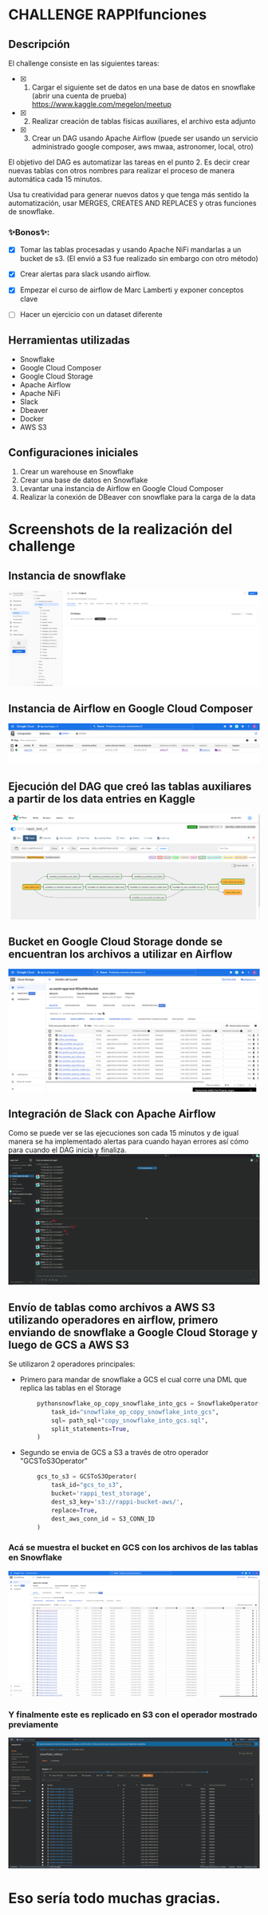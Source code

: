 # CHALLENGE RAPPIfunciones

## Descripción
El challenge consiste en las siguientes tareas:
- [x] 1. Cargar el siguiente set de datos en una base de datos en snowflake (abrir una cuenta de prueba) https://www.kaggle.com/megelon/meetup 


- [x] 2. Realizar creación de tablas físicas auxiliares, el archivo esta adjunto


- [x] 3. Crear un DAG usando Apache Airflow (puede ser usando un servicio administrado google composer, aws mwaa, astronomer, local, otro)

El objetivo del DAG es automatizar las tareas en el punto 2. Es decir crear nuevas tablas con otros nombres para realizar el proceso de manera automática cada 15 minutos.

Usa tu creatividad para generar nuevos datos y que tenga más sentido la automatización, usar MERGES, CREATES AND REPLACES y otras funciones de snowflake.


### ✨Bonos✨:

- [x] Tomar las tablas procesadas y usando Apache NiFi mandarlas a un bucket de s3. (El envió a S3 fue realizado sin embargo con otro método)

- [x] Crear alertas para slack usando airflow.

- [x] Empezar el curso de airflow de Marc Lamberti y exponer conceptos clave

- [ ] Hacer un ejercicio con un dataset diferente

## Herramientas utilizadas
- Snowflake
- Google Cloud Composer
- Google Cloud Storage
- Apache Airflow
- Apache NiFi
- Slack
- Dbeaver
- Docker
- AWS S3

## Configuraciones iniciales

1. Crear un warehouse en Snowflake
2. Crear una base de datos en Snowflake
3. Levantar una instancia de Airflow en Google Cloud Composer
4. Realizar la conexión de DBeaver con snowflake para la carga de la data

# Screenshots de la realización del challenge

## Instancia de snowflake 
![Tablas subidas y auxiliares en la instancia de snowflake en el database de RAPPI](screenshots/screenshot_142.png)
## Instancia de Airflow en Google Cloud Composer
![Instancia de airflow levantada en Composer](/screenshots/screenshot_143.png)

## Ejecución del DAG que creó las tablas auxiliares a partir de los data entries en Kaggle

![Instancia de airflow levantada en Composer](screenshots/screenshot_144.png)

## Bucket en Google Cloud Storage donde se encuentran los archivos a utilizar en Airflow

![Bucket de airflow donde se encuentran las DML y el DAG que automatiza la carga de las tablas](screenshots/screenshot_145.png)

## Integración de Slack con Apache Airflow
Como se puede ver se las ejecuciones son cada 15 minutos y de igual manera se ha implementado alertas para cuando hayan errores así cómo para cuando el DAG inicia y finaliza.
![Integración de Airflow con Slack](screenshots/screenshot_147.png)

## Envío de tablas como archivos a AWS S3 utilizando operadores en airflow, primero enviando de snowflake a Google Cloud Storage y luego de GCS a AWS S3

Se utilizaron 2 operadores principales:
- Primero para mandar de snowflake a GCS el cual corre una DML que replica las tablas en el Storage
```python
        pythonsnowflake_op_copy_snowflake_into_gcs = SnowflakeOperator(
            task_id="snowflake_op_copy_snowflake_into_gcs",
            sql= path_sql+"copy_snowflake_into_gcs.sql",
            split_statements=True,
        )
```
- Segundo se envia de GCS a S3 a través de otro operador "GCSToS3Operator"
```python
        gcs_to_s3 = GCSToS3Operator(
            task_id="gcs_to_s3",
            bucket='rappi_test_storage',
            dest_s3_key='s3://rappi-bucket-aws/',
            replace=True,
            dest_aws_conn_id = S3_CONN_ID
        )
```
### Acá se muestra el bucket en GCS con los archivos de las tablas en Snowflake
![Bucket de GCS con archivos que hacen referencia a las tablas de snowflake](screenshots/screenshot_149.png)
### Y finalmente este es replicado en S3 con el operador mostrado previamente
![Bucket en S3 con archivos replicados de GCS](screenshots/screenshot_150.png)

# Eso sería todo muchas gracias.
